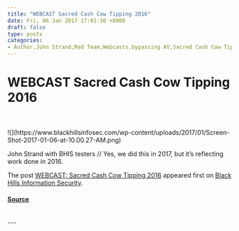 ```yaml
---
title: "WEBCAST Sacred Cash Cow Tipping 2016"
date: Fri, 06 Jan 2017 17:01:30 +0000
draft: false
type: posts
categories: 
- Author,John Strand,Red Team,Webcasts,bypassing AV,Sacred Cash Cow Tipping
---
```

# WEBCAST Sacred Cash Cow Tipping 2016

<br/>

<br/>
![](https://www.blackhillsinfosec.com/wp-content/uploads/2017/01/Screen-Shot-2017-01-06-at-10.00.27-AM.png)

John Strand with BHIS testers // Yes, we did this in 2017, but it’s reflecting work done in 2016.

The post [WEBCAST: Sacred Cash Cow Tipping 2016](https://www.blackhillsinfosec.com/webcast-sacred-cash-cow-tipping-2016/) appeared first on [Black Hills Information Security](https://www.blackhillsinfosec.com).

#### [Source](https://www.blackhillsinfosec.com/webcast-sacred-cash-cow-tipping-2016/)

<br/>
---
